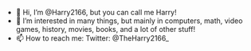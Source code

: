 - 👋 Hi, I’m @Harry2166, but you can call me Harry!
- 👀 I’m interested in many things, but mainly in computers, math, video games, history, movies, books, and a lot of other stuff!
- 📫 How to reach me: Twitter: @TheHarry2166_ 

<!---
Harry2166/Harry2166 is a ✨ special ✨ repository because its `README.md` (this file) appears on your GitHub profile.
You can click the Preview link to take a look at your changes.
--->
